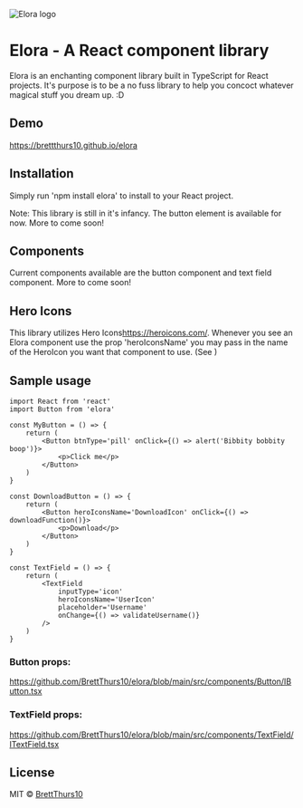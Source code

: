![Elora logo](https://i.imgur.com/6nsO0WG.png)

# Elora - A React component library

Elora is an enchanting component library built in TypeScript for React projects. It's purpose is to be a no fuss library to help you concoct whatever magical stuff you dream up. :D

## Demo

<https://brettthurs10.github.io/elora>

## Installation

Simply run 'npm install elora' to install to your React project.

Note: This library is still in it's infancy. The button element is available for now. More to come soon!

## Components

Current components available are the button component and text field component. More to come soon!

## Hero Icons

This library utilizes Hero Icons<https://heroicons.com/>. Whenever you see an Elora component use the prop 'heroIconsName' you may pass in the name of the HeroIcon you want that component to use. (See <TextField/>)

## Sample usage

```tsx
import React from 'react'
import Button from 'elora'

const MyButton = () => {
    return (
        <Button btnType='pill' onClick={() => alert('Bibbity bobbity boop')}>
            <p>Click me</p>
        </Button>
    )
}

const DownloadButton = () => {
    return (
        <Button heroIconsName='DownloadIcon' onClick={() => downloadFunction()}>
            <p>Download</p>
        </Button>
    )
}

const TextField = () => {
    return (
        <TextField
            inputType='icon'
            heroIconsName='UserIcon'
            placeholder='Username'
            onChange={() => validateUsername()}
        />
    )
}
```

### Button props:

<https://github.com/BrettThurs10/elora/blob/main/src/components/Button/IButton.tsx>

### TextField props:

<https://github.com/BrettThurs10/elora/blob/main/src/components/TextField/ITextField.tsx>

## License

MIT © [BrettThurs10](https://github.com/BrettThurs10)
